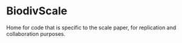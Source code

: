 # BiodivScale
Home for code that is specific to the scale paper, for replication and collaboration purposes.
